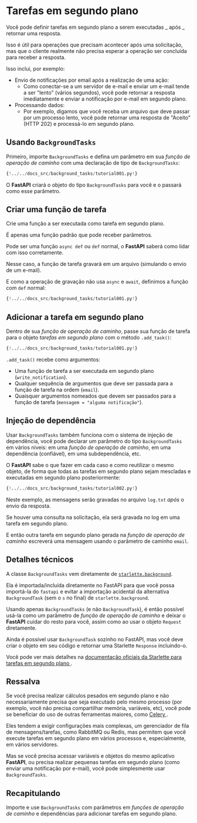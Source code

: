 # Tarefas em segundo plano

Você pode definir tarefas em segundo plano a serem executadas _ após _ retornar uma resposta.

Isso é útil para operações que precisam acontecer após uma solicitação, mas que o cliente realmente não precisa esperar a operação ser concluída para receber a resposta.

Isso inclui, por exemplo:

- Envio de notificações por email após a realização de uma ação:
  - Como conectar-se a um servidor de e-mail e enviar um e-mail tende a ser "lento" (vários segundos), você pode retornar a resposta imediatamente e enviar a notificação por e-mail em segundo plano.
- Processando dados:
  - Por exemplo, digamos que você receba um arquivo que deve passar por um processo lento, você pode retornar uma resposta de "Aceito" (HTTP 202) e processá-lo em segundo plano.

## Usando `BackgroundTasks`

Primeiro, importe `BackgroundTasks` e defina um parâmetro em sua _função de operação de caminho_ com uma declaração de tipo de `BackgroundTasks`:

```Python hl_lines="1  13"
{!../../docs_src/background_tasks/tutorial001.py!}
```

O **FastAPI** criará o objeto do tipo `BackgroundTasks` para você e o passará como esse parâmetro.

## Criar uma função de tarefa

Crie uma função a ser executada como tarefa em segundo plano.

É apenas uma função padrão que pode receber parâmetros.

Pode ser uma função `async def` ou `def` normal, o **FastAPI** saberá como lidar com isso corretamente.

Nesse caso, a função de tarefa gravará em um arquivo (simulando o envio de um e-mail).

E como a operação de gravação não usa `async` e `await`, definimos a função com `def` normal:

```Python hl_lines="6-9"
{!../../docs_src/background_tasks/tutorial001.py!}
```

## Adicionar a tarefa em segundo plano

Dentro de sua _função de operação de caminho_, passe sua função de tarefa para o objeto _tarefas em segundo plano_ com o método `.add_task()`:

```Python hl_lines="14"
{!../../docs_src/background_tasks/tutorial001.py!}
```

`.add_task()` recebe como argumentos:

- Uma função de tarefa a ser executada em segundo plano (`write_notification`).
- Qualquer sequência de argumentos que deve ser passada para a função de tarefa na ordem (`email`).
- Quaisquer argumentos nomeados que devem ser passados ​​para a função de tarefa (`mensagem = "alguma notificação"`).

## Injeção de dependência

Usar `BackgroundTasks` também funciona com o sistema de injeção de dependência, você pode declarar um parâmetro do tipo `BackgroundTasks` em vários níveis: em uma _função de operação de caminho_, em uma dependência (confiável), em uma subdependência, etc.

O **FastAPI** sabe o que fazer em cada caso e como reutilizar o mesmo objeto, de forma que todas as tarefas em segundo plano sejam mescladas e executadas em segundo plano posteriormente:

```Python hl_lines="13  15  22  25"
{!../../docs_src/background_tasks/tutorial002.py!}
```

Neste exemplo, as mensagens serão gravadas no arquivo `log.txt` _após_ o envio da resposta.

Se houver uma consulta na solicitação, ela será gravada no log em uma tarefa em segundo plano.

E então outra tarefa em segundo plano gerada na _função de operação de caminho_ escreverá uma mensagem usando o parâmetro de caminho `email`.

## Detalhes técnicos

A classe `BackgroundTasks` vem diretamente de <a href="https://www.starlette.io/background/" class="external-link" target="_blank">`starlette.background`</a>.

Ela é importada/incluída diretamente no FastAPI para que você possa importá-la do `fastapi` e evitar a importação acidental da alternativa `BackgroundTask` (sem o `s` no final) de `starlette.background`.

Usando apenas `BackgroundTasks` (e não `BackgroundTask`), é então possível usá-la como um parâmetro de _função de operação de caminho_ e deixar o **FastAPI** cuidar do resto para você, assim como ao usar o objeto `Request` diretamente.

Ainda é possível usar `BackgroundTask` sozinho no FastAPI, mas você deve criar o objeto em seu código e retornar uma Starlette `Response` incluindo-o.

Você pode ver mais detalhes na <a href="https://www.starlette.io/background/" class="external-link" target="_blank"> documentação oficiais da Starlette para tarefas em segundo plano </a>.

## Ressalva

Se você precisa realizar cálculos pesados ​​em segundo plano e não necessariamente precisa que seja executado pelo mesmo processo (por exemplo, você não precisa compartilhar memória, variáveis, etc), você pode se beneficiar do uso de outras ferramentas maiores, como <a href="http://www.celeryproject.org/" class="external-link" target="_blank"> Celery </a>.

Eles tendem a exigir configurações mais complexas, um gerenciador de fila de mensagens/tarefas, como RabbitMQ ou Redis, mas permitem que você execute tarefas em segundo plano em vários processos e, especialmente, em vários servidores.

Mas se você precisa acessar variáveis ​​e objetos do mesmo aplicativo **FastAPI**, ou precisa realizar pequenas tarefas em segundo plano (como enviar uma notificação por e-mail), você pode simplesmente usar `BackgroundTasks`.

## Recapitulando

Importe e use `BackgroundTasks` com parâmetros em _funções de operação de caminho_ e dependências para adicionar tarefas em segundo plano.
